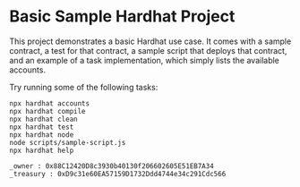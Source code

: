 # Basic Sample Hardhat Project

This project demonstrates a basic Hardhat use case. It comes with a sample contract, a test for that contract, a sample script that deploys that contract, and an example of a task implementation, which simply lists the available accounts.

Try running some of the following tasks:

```shell
npx hardhat accounts
npx hardhat compile
npx hardhat clean
npx hardhat test
npx hardhat node
node scripts/sample-script.js
npx hardhat help
```
```
_owner : 0x88C12420D8c3930b40130f206602605E51EB7A34
_treasury : 0xD9c31e60EA57159D1732Ddd4744e34c291Cdc566
```